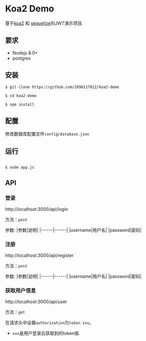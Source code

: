 # Koa2 Demo

基于[koa2](https://github.com/koajs/koa) 和 [sequelize](https://github.com/sequelize/sequelize)的JWT演示项目.

## 要求

- Nodejs 8.0+
- postgres

## 安装

```shell
$ git clone https://github.com/2898117012/koa2-demo

$ cd koa2-demo

$ npm install
```

## 配置

修改数据库配置文件`config/database.json`

## 运行

```shell

$ node app.js

```

## API

### 登录

http://localhost:3000/api/login

方法：`post`

参数:
|参数|说明|
|------|------|
|username|用户名|
|password|密码|

### 注册

http://localhost:3000/api/register

方法：`post`

参数:
|参数|说明|
|------|------|
|username|用户名|
|password|密码|

### 获取用户信息

http://localhost:3000/api/user

方法：`get`

在请求头中设置`authorization`为`token xxx`。

- `xxx`是用户登录后获取到的token值.
